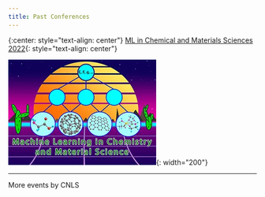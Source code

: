 ```yaml
---
title: Past Conferences
---
```

{:center: style="text-align: center"}
[ML in Chemical and Materials Sciences 2022](https://web.cvent.com/event/98d693ec-2328-4e76-bf46-c88d714cb55a/summary){: style="text-align: center"} 

![](/assets/past_events/2023-logo.webp){: width="200"}     

--------------------       
More events by CNLS
